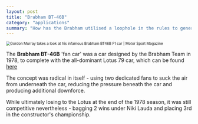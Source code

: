 ```yaml
---
layout: post
title: "Brabham BT-46B"
category: "applications"
summary: "How has the Brabham utilised a loophole in the rules to generate downforce performance to match that of the Lotus 79?"
---
```


<img src="https://cdn.motorsportmagazine.com/wp-content/uploads/2019/07/05013009/lauda_leads.jpg" alt="Gordon Murray takes a look at his infamous Brabham BT46B F1 car | Motor  Sport Magazine" style="zoom:69%;" />

The **Brabham BT-46B** 'fan car' was a car designed by the Brabham Team in 1978, to complete with the all-dominant Lotus 79 car, which can be found [here](https://kimame04.github.io/pc5132-site/applications/2021/09/30/lotus79.html)

The concept was radical in itself - using two dedicated fans to suck the air from underneath the car, reducing the pressure beneath the car and producing additional downforce. 

While ultimately losing to the Lotus at the end of the 1978 season, it was still competitive nevertheless - bagging 2 wins under Niki Lauda and placing 3rd in the constructor's championship.
